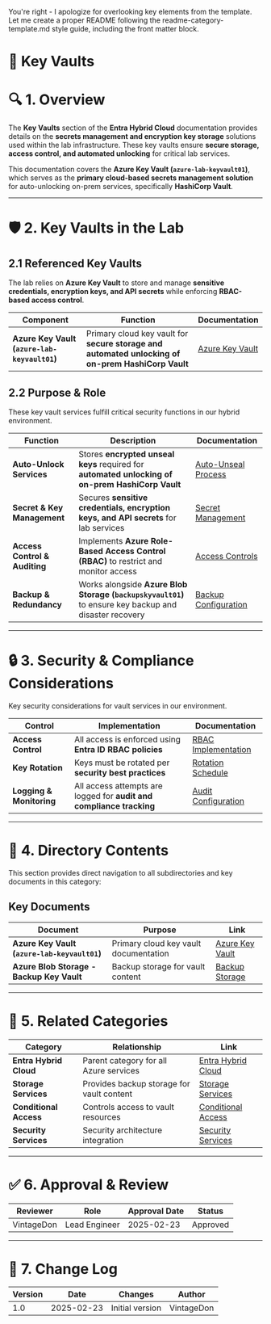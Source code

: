 You're right - I apologize for overlooking key elements from the template. Let me create a proper README following the readme-category-template.md style guide, including the front matter block.

<!-- 
---
title: "Key Vaults - Entra Hybrid Cloud"
description: "Documentation for the Key Vault services used in the Proxmox Astronomy Lab's hybrid cloud implementation"
author: "VintageDon"
tags: ["key-vault", "secrets-management", "azure", "security", "entra"]
kb_type: "Reference"
version: "1.0"
status: "Active"
last_updated: "2025-02-23"
---
-->

# 🔑 **Key Vaults**

# 🔍 **1. Overview**

The **Key Vaults** section of the **Entra Hybrid Cloud** documentation provides details on the **secrets management and encryption key storage** solutions used within the lab infrastructure. These key vaults ensure **secure storage, access control, and automated unlocking** for critical lab services.

This documentation covers the **Azure Key Vault (`azure-lab-keyvault01`)**, which serves as the **primary cloud-based secrets management solution** for auto-unlocking on-prem services, specifically **HashiCorp Vault**.

---

# 🛡️ **2. Key Vaults in the Lab**

## **2.1 Referenced Key Vaults**

The lab relies on **Azure Key Vault** to store and manage **sensitive credentials, encryption keys, and API secrets** while enforcing **RBAC-based access control**.

| **Component** | **Function** | **Documentation** |
|--------------|-------------|-------------------|
| **Azure Key Vault (`azure-lab-keyvault01`)** | Primary cloud key vault for **secure storage and automated unlocking of on-prem HashiCorp Vault** | [Azure Key Vault](azure-key-vault-keyvault01.md) |

## **2.2 Purpose & Role**

These key vault services fulfill critical security functions in our hybrid environment.

| **Function** | **Description** | **Documentation** |
|--------------|----------------|-------------------|
| **Auto-Unlock Services** | Stores **encrypted unseal keys** required for **automated unlocking of on-prem HashiCorp Vault** | [Auto-Unseal Process](azure-key-vault-keyvault01.md) |
| **Secret & Key Management** | Secures **sensitive credentials, encryption keys, and API secrets** for lab services | [Secret Management](azure-key-vault-keyvault01.md) |
| **Access Control & Auditing** | Implements **Azure Role-Based Access Control (RBAC)** to restrict and monitor access | [Access Controls](azure-key-vault-keyvault01.md) |
| **Backup & Redundancy** | Works alongside **Azure Blob Storage (`backupskyvault01`)** to ensure key backup and disaster recovery | [Backup Configuration](../storage-services/azure-blob-keyvault01-backups.md) |

---

# 🔒 **3. Security & Compliance Considerations**

Key security considerations for vault services in our environment.

| **Control** | **Implementation** | **Documentation** |
|------------|-------------------|-------------------|
| **Access Control** | All access is enforced using **Entra ID RBAC policies** | [RBAC Implementation](azure-key-vault-keyvault01.md) |
| **Key Rotation** | Keys must be rotated per **security best practices** | [Rotation Schedule](azure-key-vault-keyvault01.md) |
| **Logging & Monitoring** | All access attempts are logged for **audit and compliance tracking** | [Audit Configuration](azure-key-vault-keyvault01.md) |

---

# 🔗 **4. Directory Contents**

This section provides direct navigation to all subdirectories and key documents in this category:

## **Key Documents**

| **Document** | **Purpose** | **Link** |
|--------------|------------|----------|
| **Azure Key Vault (`azure-lab-keyvault01`)** | Primary cloud key vault documentation | [Azure Key Vault](azure-key-vault-keyvault01.md) |
| **Azure Blob Storage - Backup Key Vault** | Backup storage for vault content | [Backup Storage](../storage-services/azure-blob-keyvault01-backups.md) |

---

# 🔄 **5. Related Categories**

| **Category** | **Relationship** | **Link** |
|--------------|----------------|----------|
| **Entra Hybrid Cloud** | Parent category for all Azure services | [Entra Hybrid Cloud](../README.md) |
| **Storage Services** | Provides backup storage for vault content | [Storage Services](../storage-services/README.md) |
| **Conditional Access** | Controls access to vault resources | [Conditional Access](../conditional-access-policies/README.md) |
| **Security Services** | Security architecture integration | [Security Services](../../docs/Control-Plane/Services/Security-Services/README.md) |

---

# ✅ **6. Approval & Review**

| **Reviewer** | **Role** | **Approval Date** | **Status** |
|-------------|---------|------------------|------------|
| VintageDon | Lead Engineer | 2025-02-23 | Approved |

---

# 📜 **7. Change Log**

| **Version** | **Date** | **Changes** | **Author** |
|------------|---------|-------------|------------|
| 1.0 | 2025-02-23 | Initial version | VintageDon |
